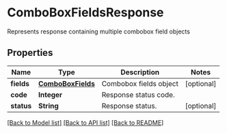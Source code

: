 ﻿
# ComboBoxFieldsResponse
Represents response containing multiple combobox field objects

## Properties
Name | Type | Description | Notes
------------ | ------------- | ------------- | -------------
**fields** | [**ComboBoxFields**](ComboBoxFields.md) | Combobox fields object | [optional]
**code** | **Integer** | Response status code. | 
**status** | **String** | Response status. | [optional]


[[Back to Model list]](../README.md#documentation-for-models) [[Back to API list]](../README.md#documentation-for-api-endpoints) [[Back to README]](../README.md)


